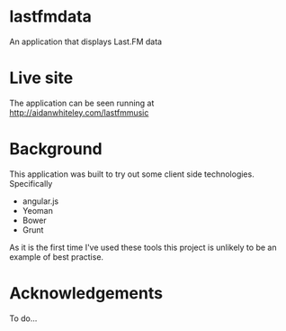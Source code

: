 lastfmdata
==========

An application that displays Last.FM data

Live site
=========

The application can be seen running at http://aidanwhiteley.com/lastfmmusic

Background
==========

This application was built to try out some client side technologies. Specifically
- angular.js
- Yeoman
- Bower
- Grunt

As it is the first time I've used these tools this project is unlikely to be an example of best practise.

Acknowledgements
===============

To do...
